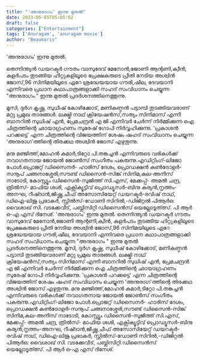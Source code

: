 ```yaml
---
title: "'അനുരാഗം' ഇന്നു മുതൽ"
date: 2023-05-05T05:05:52
draft: false
categories: ["Entertainment"]
tags: ['Anuragam', 'anuragam movie']
author: "Beaumaris"
---
```


'അനുരാഗം' ഇന്നു മുതൽ.

തെന്നിന്ത്യൻ ഡയറക്ടർ ഗൗതം വാസുദേവ് മേനോൻ,ജോണി ആന്റണി,ക്വീൻ, കളർപടം തുടങ്ങിയ ഹിറ്റുകളിലൂടെ പ്രേക്ഷകരുടെ പ്രീതി നേടിയ അശ്വിൻ ജോസ്,96 സിനിമയിലൂടെ ഏറേ ശ്രദ്ധേയയായ ഗൗരി,ഷീല, ദേവയാനി എന്നിവരെ പ്രധാന കഥാപാത്രങ്ങളാക്കി സഹദ് സംവിധാനം ചെയ്യുന്ന "അനുരാഗം " ഇന്നു മുതൽ പ്രദർശനത്തിനെത്തുന്നു.

മൂസി, ദുർഗ കൃഷ്ണ, സുധീഷ് കോഴിക്കോട്, മണികണ്ഠൻ പട്ടാമ്പി തുടങ്ങിയവരാണ് മറ്റു പ്രമുഖ താരങ്ങൾ. ലക്ഷ്മി നാഥ്‌ ക്രിയേഷൻസ്,സത്യം സിനിമാസ് എന്നീ ബാനറിൽ സുധിഷ് എൻ, പ്രേമചന്ദ്രൻ എ ജി എന്നിവർ ചേർന്ന് നിർമ്മിക്കുന്ന ഐ ചിത്രത്തിന്റെ ഛായാഗ്രഹണം സുരേഷ് ഗോപി നിർവ്വഹിക്കുന്നു. 'പ്രകാശൻ പറക്കട്ടെ' എന്ന ചിത്രത്തിന്റെ വിജയത്തിന് ശേഷം ഷഹദ് സംവിധാനം ചെയ്യുന്ന 'അനുരാഗ'ത്തിന്റെ തിരക്കഥ അശ്വിൻ ജോസ് എഴുതുന്നു.

മനു മഞ്ജിത്ത്,മോഹൻ കുമാർ,ടിറ്റോ പി.തങ്കച്ചൻ എന്നിവരുടെ വരികൾക്ക് നവാഗതനായ ജോയൽ ജോൺസ് സംഗീതം പകരുന്നു.എഡിറ്റിംഗ്-ലിജോ പോൾ.പ്രൊജറ്റ് ഡിസൈനർ- ഹാരിസ് ദേശം, പ്രൊഡക്ഷൻ കൺട്രോളർ-സനൂപ് ചങ്ങനാശ്ശേരി,സൗണ്ട് ഡിസൈൻ-സിങ്ക് സിനിമ,കല-അനീസ് നാടോടി,
കോസ്റ്റ്യൂം ഡിസൈൻ-സുജിത്ത് സി.എസ്, മേക്കപ്പ്- അമൽ ചന്ദ്ര, ത്രിൽസ്- മാഫിയ ശശി, എക്സിക്യൂട്ടിവ് പ്രൊഡ്യൂസർ-ബിനു കുര്യൻ,നൃത്തം-അനഘ, റീഷ്ദാൻ,ജിഷ്ണു,ചീഫ് അസോസിയേറ്റ് ഡയറക്ടർ-രവിഷ് നാഥ്, ഡിഐ-ലിജു പ്രഭാകർ, സ്റ്റിൽസ്-ഡോണി സിറിൽ,-ഡിജിറ്റൽ പിആർഒ: വൈശാഖ് സി. വടക്കേവീട്, പബ്ലിസിറ്റി ഡിസൈൻസ് യെല്ലോടൂത്ത്സ്. പി ആർ ഒ-എ എസ് ദിനേശ്.
'അനുരാഗം' ഇന്നു മുതൽ. തെന്നിന്ത്യൻ ഡയറക്ടർ ഗൗതം വാസുദേവ് മേനോൻ,ജോണി ആന്റണി,ക്വീൻ, കളർപടം തുടങ്ങിയ ഹിറ്റുകളിലൂടെ പ്രേക്ഷകരുടെ പ്രീതി നേടിയ അശ്വിൻ ജോസ്,96 സിനിമയിലൂടെ ഏറേ ശ്രദ്ധേയയായ ഗൗരി,ഷീല, ദേവയാനി എന്നിവരെ പ്രധാന കഥാപാത്രങ്ങളാക്കി സഹദ് സംവിധാനം ചെയ്യുന്ന "അനുരാഗം " ഇന്നു മുതൽ പ്രദർശനത്തിനെത്തുന്നു. മൂസി, ദുർഗ കൃഷ്ണ, സുധീഷ് കോഴിക്കോട്, മണികണ്ഠൻ പട്ടാമ്പി തുടങ്ങിയവരാണ് മറ്റു പ്രമുഖ താരങ്ങൾ. ലക്ഷ്മി നാഥ്‌ ക്രിയേഷൻസ്,സത്യം സിനിമാസ് എന്നീ ബാനറിൽ സുധിഷ് എൻ, പ്രേമചന്ദ്രൻ എ ജി എന്നിവർ ചേർന്ന് നിർമ്മിക്കുന്ന ഐ ചിത്രത്തിന്റെ ഛായാഗ്രഹണം സുരേഷ് ഗോപി നിർവ്വഹിക്കുന്നു. 'പ്രകാശൻ പറക്കട്ടെ' എന്ന ചിത്രത്തിന്റെ വിജയത്തിന് ശേഷം ഷഹദ് സംവിധാനം ചെയ്യുന്ന 'അനുരാഗ'ത്തിന്റെ തിരക്കഥ അശ്വിൻ ജോസ് എഴുതുന്നു. മനു മഞ്ജിത്ത്,മോഹൻ കുമാർ,ടിറ്റോ പി.തങ്കച്ചൻ എന്നിവരുടെ വരികൾക്ക് നവാഗതനായ ജോയൽ ജോൺസ് സംഗീതം പകരുന്നു.എഡിറ്റിംഗ്-ലിജോ പോൾ.പ്രൊജറ്റ് ഡിസൈനർ- ഹാരിസ് ദേശം, പ്രൊഡക്ഷൻ കൺട്രോളർ-സനൂപ് ചങ്ങനാശ്ശേരി,സൗണ്ട് ഡിസൈൻ-സിങ്ക് സിനിമ,കല-അനീസ് നാടോടി, കോസ്റ്റ്യൂം ഡിസൈൻ-സുജിത്ത് സി.എസ്, മേക്കപ്പ്- അമൽ ചന്ദ്ര, ത്രിൽസ്- മാഫിയ ശശി, എക്സിക്യൂട്ടിവ് പ്രൊഡ്യൂസർ-ബിനു കുര്യൻ,നൃത്തം-അനഘ, റീഷ്ദാൻ,ജിഷ്ണു,ചീഫ് അസോസിയേറ്റ് ഡയറക്ടർ-രവിഷ് നാഥ്, ഡിഐ-ലിജു പ്രഭാകർ, സ്റ്റിൽസ്-ഡോണി സിറിൽ,-ഡിജിറ്റൽ പിആർഒ: വൈശാഖ് സി. വടക്കേവീട്, പബ്ലിസിറ്റി ഡിസൈൻസ് യെല്ലോടൂത്ത്സ്. പി ആർ ഒ-എ എസ് ദിനേശ്.
